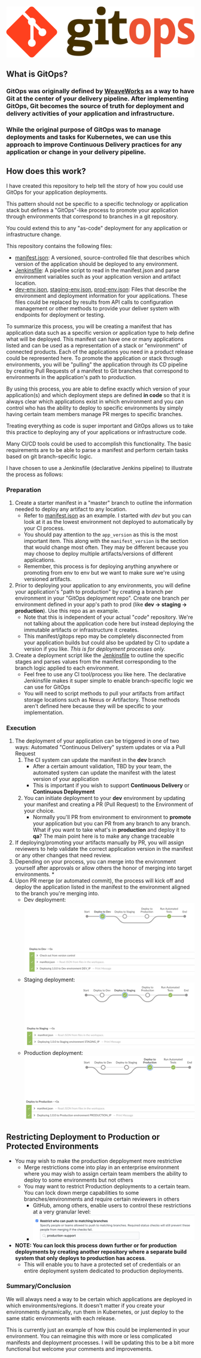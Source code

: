 ![gitops](/resources/gitops.png)
## What is GitOps?
### GitOps was originally defined by [WeaveWorks](https://www.weave.works/technologies/gitops/) as a way to have Git at the center of your delivery pipeline. After implementing GitOps, Git becomes the source of truth for deployment and delivery activities of your application and infrastructure.
### While the original purpose of GitOps was to manage deployments and tasks for Kubernetes, we can use this approach to improve Continuous Delivery practices for any application or change in your delivery pipeline.

## How does this work?
I have created this repository to help tell the story of how you could use GitOps for your application deployments.

This pattern should not be specific to a specific technology or application stack but defines a "GitOps"-like process to promote your application through environments that correspond to branches in a git repository.

You could extend this to any "as-code" deployment for any application or infrastructure change.

This repository contains the following files:
* [manifest.json](manifest.json): A versioned, source-controlled file that describes which version of the application should be deployed to any environment.
* [Jenkinsfile](Jenkinsfile): A pipeline script to read in the manifest.json and parse environment variables such as your application version and artifact location. 
* [dev-env.json](dev-env.json), [staging-env.json](staging-env.json), [prod-env.json](prod-env.json): Files that describe the environment and deployment information for your applications.  These files could be replaced by results from API calls to configuration management or other methods to provide your deliver system with endpoints for deployment or testing.  

To summarize this process, you will be creating a manifest that has application data such as a specific version or application type to help define what will be deployed.  This manifest can have one or many applications listed and can be used as a representation of a stack or "environment" of connected products.  Each of the applications you need in a product release could be represented here.  To promote the application or stack through environments, you will be "pulling" the application through its CD pipeline by creating Pull Requests of a manifest to Git branches that correspond to environments in the application's path to production.

By using this process, you are able to define exactly which version of your application(s) and which deployment steps are defined **in code** so that it is always clear which applications exist in which environment and you can control who has the ability to deploy to specific environments by simply having certain team members manage PR merges to specific branches. 

Treating everything as code is super important and GitOps allows us to take this practice to deploying any of your applications or infrastructure code.

Many CI/CD tools could be used to accomplish this functionality.  The basic requirements are to be able to parse a manifest and perform certain tasks based on git branch-specific logic.

I have chosen to use a Jenkinsfile (declarative Jenkins pipeline) to illustrate the process as follows:
### Preparation
1. Create a starter manifest in a "master" branch to outline the information needed to deploy any artifact to any location.
   * Refer to [manifest.json](manifest.json) as an example. I started with *dev* but you can look at it as the lowest environment not deployed to automatically by your CI process.
   * You should pay attention to the `app_version` as this is the most important item.  This along with the `manifest_version` is the section that would change most often.  They may be different because you may choose to deploy multiple artifacts/versions of different applications.
   * Remember, this process is for deploying anything anywhere or promoting from env to env but we want to make sure we're using versioned artifacts.
2. Prior to deploying your application to any environments, you will define your application's "path to production" by creating a branch per environment in your "GitOps deployment repo". Create one branch per environment defined in your app's path to prod (like **dev -> staging -> production**). Use this repo as an example.
    * Note that this is independent of your actual "_code_" repository. We're not talking about the application code here but instead deploying the immutable artifacts or infrastructure it creates.
    * This manifest/gitops repo may be completely disconnected from your application builds but could also be updated by CI to update a version if you like. *This is for deployment processes only.*
3. Create a deployment script like the [Jenkinsfile](Jenkinsfile) to outline the specific stages and parses values from the manifest corresponding to the branch logic applied to each environment.
   * Feel free to use any CI tool/process you like here. The declarative Jenkinsfile makes it super simple to enable branch-specific logic we can use for GitOps
   * You will need to script methods to pull your artifacts from artifact storage locations such as Nexus or Artifactory.  Those methods aren't defined here because they will be specific to your implementation.


### Execution
1. The deployment of your application can be triggered in one of two ways: Automated "Continuous Delivery" system updates or via a Pull Request
   1. The CI system can update the manifest in the **dev** branch
      *  After a certain amount validation, TBD by your team, the automated system can update the manifest with the latest version of your application
      *  This is important if you wish to support **Continuous Delivery** or **Continuous Deployment**
   2. You can initiate deployment to your **dev** environment by updating your manifest and creating a PR (Pull Request) to the Environment of your choice.
      * Normally you'll PR from environment to environment to **promote** your application but you can PR from any branch to any branch. What if you want to take what's in **production** and deploy it to **qa**? The main point here is to make any change traceable
2. If deploying/promoting your artifacts manually by PR, you will assign reviewers to help validate the correct application version in the manifest or any other changes that need review.
3. Depending on your process, you can merge into the environment yourself after approvals or allow others the honor of merging into target environments.
   * 
4. Upon PR merge (or automated commit), the process will kick off and deploy the application listed in the manifest to the environment aligned to the branch you're merging into. 
   * Dev deployment: ![dev deployment](/resources/dev_deploy.png) 
   * Staging deployment: ![staging deployment](/resources/staging_deploy.png)
   * Production deployment: ![production deployment](/resources/production_deploy.png)

## Restricting Deployment to Production or Protected Environments
 * You may wish to make the production depployment more restrictive
   * Merge restrictions come into play in an enterprise environment where you may wish to assign certain team members the ability to deploy to some environments but not others
   * You may want to restrict Production deployments to a certain team.  You can lock down merge capabilities to some branches/environments and require certain reviewers in others 
      * GitHub, among others, enable users to control these restrictions at a very granular level:
      * ![merge restrictions](/resources/merge_restrictions.png)
* **NOTE: You can lock this process down further or for production deployments by creating another repository where a separate build system that only deploys to production has access**.
    * This will enable you to have a protected set of credentials or an entire deployment system dedicated to production deployments.

### Summary/Conclusion
We will always need a way to be certain which applications are deployed in which environments/regions.  It doesn't matter if you create your environments dynamically, run them in Kubernetes, or just deploy to the same static environments with each release. 

This is currently just an example of how this could be implemented in your environment.  You can reimagine this with more or less complicated manifests and deployment processes.  I will be updating this to be a bit more functional but welcome your comments and improvements.
